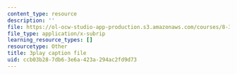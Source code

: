 ```yaml
---
content_type: resource
description: ''
file: https://ol-ocw-studio-app-production.s3.amazonaws.com/courses/8-333-statistical-mechanics-i-statistical-mechanics-of-particles-fall-2013/ccb03b287db63e6a423a294ac2fd9d73_w_I0AkvbWFc.srt
file_type: application/x-subrip
learning_resource_types: []
resourcetype: Other
title: 3play caption file
uid: ccb03b28-7db6-3e6a-423a-294ac2fd9d73
---
```


